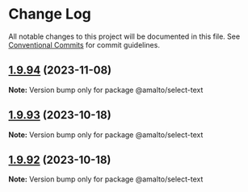 # Change Log

All notable changes to this project will be documented in this file.
See [Conventional Commits](https://conventionalcommits.org) for commit guidelines.

## [1.9.94](https://github.com/amalto/platform6-ui-components/compare/@amalto/select-text@1.9.93...@amalto/select-text@1.9.94) (2023-11-08)

**Note:** Version bump only for package @amalto/select-text

## [1.9.93](https://github.com/amalto/platform6-ui-components/compare/@amalto/select-text@1.9.92...@amalto/select-text@1.9.93) (2023-10-18)

**Note:** Version bump only for package @amalto/select-text

## [1.9.92](https://github.com/amalto/platform6-ui-components/compare/@amalto/select-text@1.9.91...@amalto/select-text@1.9.92) (2023-10-18)

**Note:** Version bump only for package @amalto/select-text

